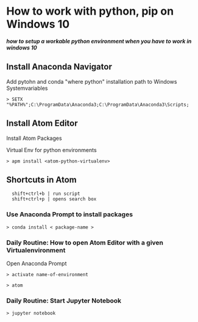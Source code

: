  # How to work with python, pip on Windows 10
 ***how to setup a workable python environment when you have to work in windows 10***
 
 ## Install Anaconda Navigator
 Add pytohn and conda "where python" installation path to Windows Systemvariables
 
    > SETX "%PATH%";C:\ProgramData\Anaconda3;C:\ProgramData\Anaconda3\Scripts; 
 
 ## Install Atom Editor
 
 Install Atom Packages
 
 Virtual Env for python environments
 
    > apm install <atom-python-virtualenv> 

## Shortcuts in Atom

      shift+ctrl+b | run script
      shift+ctrl+p | opens search box 
 
 ### Use Anaconda Prompt to install packages
    > conda install < package-name >
  
 
 ### Daily Routine: How to open Atom Editor with a given Virtualenvironment
 Open Anaconda Prompt
 
    > activate name-of-environment
   
    > atom

 
  ### Daily Routine: Start Jupyter Notebook
  
    > jupyter notebook 

